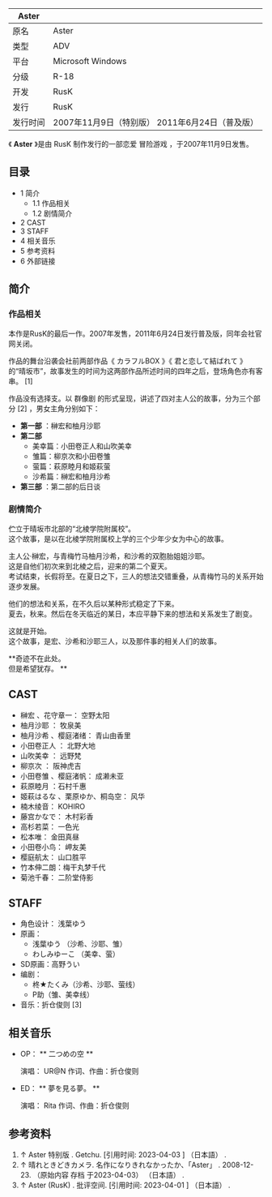 |  Aster  ||
|---|---|
|原名  |  Aster   |
|类型  |  ADV   |
|平台  |  Microsoft Windows   |
|分级  |  R-18   |
|开发  |  RusK   |
|发行  |  RusK   |
|发行时间  |  2007年11月9日（特别版）  2011年6月24日（普及版）   |
  
《 **Aster** 》是由  RusK  制作发行的一部恋爱  冒险游戏  ，于2007年11月9日发售。

##  目录

  * 1  简介 
    * 1.1  作品相关 
    * 1.2  剧情简介 
  * 2  CAST 
  * 3  STAFF 
  * 4  相关音乐 
  * 5  参考资料 
  * 6  外部链接 

##  简介

###  作品相关

本作是RusK的最后一作。2007年发售，2011年6月24日发行普及版，同年会社官网关闭。

作品的舞台沿袭会社前两部作品《  カラフルBOX  》《  君と恋して結ばれて
》的“晴坂市”，故事发生的时间为这两部作品所述时间的四年之后，登场角色亦有客串。  [1]

作品没有选择支。以  群像剧  的形式呈现，讲述了四对主人公的故事，分为三个部分  [2]  ，男女主角分别如下：

  * **第一部** ：榊宏和柚月沙耶 
  * **第二部**
    * 美幸篇：小田卷正人和山吹美幸 
    * 雏篇：柳京次和小田卷雏 
    * 萤篇：萩原睦月和姬萩萤 
    * 沙希篇：榊宏和柚月沙希 
  * **第三部** ：第二部的后日谈 

###  剧情简介

伫立于晴坂市北部的“北棱学院附属校”。  
这个故事，是以在北棱学院附属校上学的三个少年少女为中心的故事。

主人公·榊宏，与青梅竹马柚月沙希，和沙希的双胞胎姐姐沙耶。  
这是自他们初次来到北棱之后，迎来的第二个夏天。  
考试结束，长假将至。在夏日之下，三人的想法交错重叠，从青梅竹马的关系开始逐步发展。

他们的想法和关系，在不久后以某种形式稳定了下来。  
夏去，秋来。然后在冬天临近的某日，本应平静下来的想法和关系发生了剧变。

这就是开始。  
这个故事，是宏、沙希和沙耶三人，以及那件事的相关人们的故事。

**奇迹不在此处。  
但是希望犹存。 **

##  CAST

  * 榊宏  、花守章一：  空野太阳 
  * 柚月沙耶  ：  牧泉美 
  * 柚月沙希  、樱庭渚绪：  青山由香里 
  * 小田卷正人  ：  北野大地 
  * 山吹美幸  ：  远野梵 
  * 柳京次  ：  阪神虎吉 
  * 小田卷雏  、樱庭渚帆：  成濑未亚 
  * 萩原睦月  ：石村千惠 
  * 姬萩はるな  、栗原ゆか、桐岛空：  风华 
  * 楠木绫音：  KOHIRO 
  * 藤宫かなで：  木村彩香 
  * 高杉若菜：  一色光 
  * 松本唯：  金田真昼 
  * 小田卷小鸟：  岬友美 
  * 樱庭航太：  山口胜平 
  * 竹本伸二朗：梅干丸梦千代 
  * 菊池千春：  二阶堂侍影 

##  STAFF

  * 角色设计：  浅葉ゆう 
  * 原画： 
    * 浅葉ゆう  （沙希、沙耶、雏） 
    * わしみゆーこ  （美幸、萤） 
  * SD原画：高野うい 
  * 编剧： 
    * 柊★たくみ（沙希、沙耶、萤线） 
    * P助（雏、美幸线） 
  * 音乐：折仓俊则  [3] 

##  相关音乐

  * OP： ** 二つめの空  **

     演唱：  UR@N 
     作词、作曲：折仓俊则 

  * ED： ** 夢を見る夢。  **

     演唱：  Rita 
     作词、作曲：折仓俊则 

##  参考资料

  1. ↑  Aster 特别版  . Getchu.  [引用时间:  2023-04-03  ]  （日本語）  . 
  2. ↑  晴れときどきカメラ.  名作になりきれなかったか、「Aster」  . 2008-12-23. （原始内容  存档  于2023-04-03）  （日本語）  . 
  3. ↑  Aster (RusK)  . 批评空间.  [引用时间:  2023-04-01  ]  （日本語）  . 